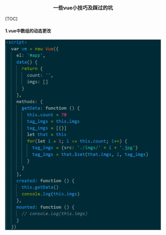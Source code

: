 ### <center>一些vue小技巧及踩过的坑</center>

[TOC]

#### 1.vue中数组的动态更改

![avatar](/public/pictures/aboutVue-img/vm.$set.png)